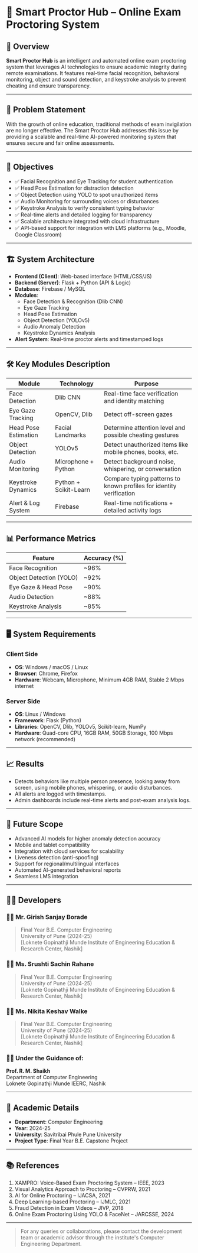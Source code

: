 # 🧠 Smart Proctor Hub – Online Exam Proctoring System

## 📖 Overview

**Smart Proctor Hub** is an intelligent and automated online exam proctoring system that leverages AI technologies to ensure academic integrity during remote examinations. It features real-time facial recognition, behavioral monitoring, object and sound detection, and keystroke analysis to prevent cheating and ensure transparency.

---

## 🧩 Problem Statement

With the growth of online education, traditional methods of exam invigilation are no longer effective. The Smart Proctor Hub addresses this issue by providing a scalable and real-time AI-powered monitoring system that ensures secure and fair online assessments.

---

## 🎯 Objectives

- ✅ Facial Recognition and Eye Tracking for student authentication
- ✅ Head Pose Estimation for distraction detection
- ✅ Object Detection using YOLO to spot unauthorized items
- ✅ Audio Monitoring for surrounding voices or disturbances
- ✅ Keystroke Analysis to verify consistent typing behavior
- ✅ Real-time alerts and detailed logging for transparency
- ✅ Scalable architecture integrated with cloud infrastructure
- ✅ API-based support for integration with LMS platforms (e.g., Moodle, Google Classroom)

---

## 🏗️ System Architecture

- **Frontend (Client)**: Web-based interface (HTML/CSS/JS)
- **Backend (Server)**: Flask + Python (API & Logic)
- **Database**: Firebase / MySQL
- **Modules**:
  - Face Detection & Recognition (Dlib CNN)
  - Eye Gaze Tracking
  - Head Pose Estimation
  - Object Detection (YOLOv5)
  - Audio Anomaly Detection
  - Keystroke Dynamics Analysis
- **Alert System**: Real-time proctor alerts and timestamped logs

---

## 🛠️ Key Modules Description

| Module                    | Technology           | Purpose                                                                |
|---------------------------|----------------------|------------------------------------------------------------------------|
| Face Detection            | Dlib CNN              | Real-time face verification and identity matching                      |
| Eye Gaze Tracking         | OpenCV, Dlib          | Detect off-screen gazes                                                |
| Head Pose Estimation      | Facial Landmarks      | Determine attention level and possible cheating gestures               |
| Object Detection          | YOLOv5                | Detect unauthorized items like mobile phones, books, etc.              |
| Audio Monitoring          | Microphone + Python   | Detect background noise, whispering, or conversation                   |
| Keystroke Dynamics        | Python + Scikit-Learn | Compare typing patterns to known profiles for identity verification    |
| Alert & Log System        | Firebase              | Real-time notifications + detailed activity logs                       |

---

## 📊 Performance Metrics

| Feature                     | Accuracy (%) |
|-----------------------------|--------------|
| Face Recognition            | ~96%         |
| Object Detection (YOLO)     | ~92%         |
| Eye Gaze & Head Pose        | ~90%         |
| Audio Detection             | ~88%         |
| Keystroke Analysis          | ~85%         |

---

## 🖥️ System Requirements

### Client Side
- **OS**: Windows / macOS / Linux
- **Browser**: Chrome, Firefox
- **Hardware**: Webcam, Microphone, Minimum 4GB RAM, Stable 2 Mbps internet

### Server Side
- **OS**: Linux / Windows
- **Framework**: Flask (Python)
- **Libraries**: OpenCV, Dlib, YOLOv5, Scikit-learn, NumPy
- **Hardware**: Quad-core CPU, 16GB RAM, 50GB Storage, 100 Mbps network (recommended)

---

## 📈 Results

- Detects behaviors like multiple person presence, looking away from screen, using mobile phones, whispering, or audio disturbances.
- All alerts are logged with timestamps.
- Admin dashboards include real-time alerts and post-exam analysis logs.

---

## 🧠 Future Scope

- Advanced AI models for higher anomaly detection accuracy
- Mobile and tablet compatibility
- Integration with cloud services for scalability
- Liveness detection (anti-spoofing)
- Support for regional/multilingual interfaces
- Automated AI-generated behavioral reports
- Seamless LMS integration

---

## 👨‍💻 Developers

### 🧑‍💼 Mr. Girish Sanjay Borade  
> Final Year B.E. Computer Engineering  
> University of Pune (2024-25)  
> [Loknete Gopinathji Munde Institute of Engineering Education & Research Center, Nashik]

### 👩‍💼 Ms. Srushti Sachin Rahane  
> Final Year B.E. Computer Engineering  
> University of Pune (2024-25)  
> [Loknete Gopinathji Munde Institute of Engineering Education & Research Center, Nashik]

### 👩‍💼 Ms. Nikita Keshav Walke  
> Final Year B.E. Computer Engineering  
> University of Pune (2024-25)  
> [Loknete Gopinathji Munde Institute of Engineering Education & Research Center, Nashik]

### 🧑‍🏫 Under the Guidance of:  
**Prof. R. M. Shaikh**  
Department of Computer Engineering  
Loknete Gopinathji Munde IEERC, Nashik

---

## 🏫 Academic Details

- **Department**: Computer Engineering  
- **Year**: 2024-25  
- **University**: Savitribai Phule Pune University  
- **Project Type**: Final Year B.E. Capstone Project  

---

## 📚 References

1. XAMPRO: Voice-Based Exam Proctoring System – IEEE, 2023  
2. Visual Analytics Approach to Proctoring – CVPRW, 2021  
3. AI for Online Proctoring – IJACSA, 2021  
4. Deep Learning-based Proctoring – IJMLC, 2021  
5. Fraud Detection in Exam Videos – JIVP, 2018  
6. Online Exam Proctoring Using YOLO & FaceNet – JARCSSE, 2024  

---

> For any queries or collaborations, please contact the development team or academic advisor through the institute's Computer Engineering Department.
